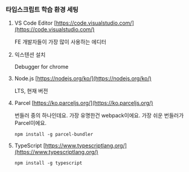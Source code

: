 ### 타입스크립트 학습 환경 세팅

1. VS Code Editor [https://code.visualstudio.com/](https://code.visualstudio.com/)
    
    FE 개발자들이 가장 많이 사용하는 에디터
    
2. 익스텐션 설치
    
    Debugger for chrome
    
3. Node.js [https://nodejs.org/ko/](https://nodejs.org/ko/)
    
    LTS, 현재 버전
    
4. Parcel [https://ko.parceljs.org/](https://ko.parceljs.org/)
    
    번들러 중의 하나인데요. 가장 유명한건 webpack이에요. 가장 쉬운 번들러가 Parcel이에요. 
    
    `npm install -g parcel-bundler`
    
5. TypeScript [https://www.typescriptlang.org/](https://www.typescriptlang.org/)
    
    `npm install -g typescript`